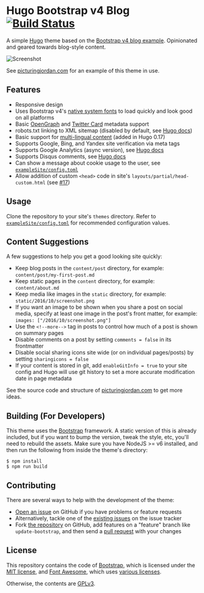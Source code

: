 # Hugo Bootstrap v4 Blog [![Build Status](https://travis-ci.org/alanorth/hugo-theme-bootstrap4-blog.svg?branch=master)](https://travis-ci.org/alanorth/hugo-theme-bootstrap4-blog)
A simple [Hugo](https://gohugo.io) theme based on the [Bootstrap v4 blog example](http://v4-alpha.getbootstrap.com/examples/blog). Opinionated and geared towards blog-style content.

![Screenshot](https://raw.githubusercontent.com/alanorth/hugo-theme-bootstrap4-blog/master/screenshot.png "Screenshot")

See [picturingjordan.com](https://picturingjordan.com) for an example of this theme in use.

## Features

- Responsive design
- Uses Bootstrap v4's [native system fonts](http://v4-alpha.getbootstrap.com/content/reboot/#native-font-stack) to load quickly and look good on all platforms
- Basic [OpenGraph](http://ogp.me) and [Twitter Card](https://dev.twitter.com/cards/types) metadata support
- robots.txt linking to XML sitemap (disabled by default, see [Hugo docs](https://gohugo.io/extras/robots-txt/))
- Basic support for [multi-lingual content](https://github.com/spf13/hugo/blob/master/docs/content/content/multilingual.md) (added in Hugo 0.17)
- Supports Google, Bing, and Yandex site verification via meta tags
- Supports Google Analytics (async version), see [Hugo docs](https://gohugo.io/extras/analytics/)
- Supports Disqus comments, see [Hugo docs](https://gohugo.io/extras/comments/)
- Can show a message about cookie usage to the user, see [`exampleSite/config.toml`](https://github.com/alanorth/hugo-theme-bootstrap4-blog/blob/master/exampleSite/config.toml)
- Allow addition of custom `<head>` code in site's `layouts/partial/head-custom.html` (see [#17](https://github.com/alanorth/hugo-theme-bootstrap4-blog/pull/17))

## Usage
Clone the repository to your site's `themes` directory. Refer to [`exampleSite/config.toml`](https://github.com/alanorth/hugo-theme-bootstrap4-blog/blob/master/exampleSite/config.toml) for recommended configuration values.

## Content Suggestions
A few suggestions to help you get a good looking site quickly:

- Keep blog posts in the `content/post` directory, for example: `content/post/my-first-post.md`
- Keep static pages in the `content` directory, for example: `content/about.md`
- Keep media like images in the `static` directory, for example: `static/2016/10/screenshot.png`
- If you want an image to be shown when you share a post on social media, specify at least one image in the post's front matter, for example: `images: ["/2016/10/screenshot.png"]`
- Use the `<!--more-->` tag in posts to control how much of a post is shown on summary pages
- Disable comments on a post by setting `comments = false` in its frontmatter
- Disable social sharing icons site wide (or on individual pages/posts) by setting `sharingicons = false`
- If your content is stored in git, add `enableGitInfo = true` to your site config and Hugo will use git history to set a more accurate modification date in page metadata

See the source code and structure of [picturingjordan.com](https://github.com/alanorth/picturingjordan.com) to get more ideas.

## Building (For Developers)
This theme uses the [Bootstrap](https://getbootstrap.com/) framework. A static version of this is already included, but if you want to bump the version, tweak the style, etc, you'll need to rebuild the assets. Make sure you have NodeJS >= v6 installed, and then run the following from inside the theme's directory:

```console
$ npm install
$ npm run build
```

## Contributing
There are several ways to help with the development of the theme:

- [Open an issue](https://github.com/alanorth/hugo-theme-bootstrap4-blog/issues/new) on GitHub if you have problems or feature requests
- Alternatively, tackle one of the [existing issues](https://github.com/alanorth/hugo-theme-bootstrap4-blog/issues) on the issue tracker
- Fork [the repository](https://github.com/alanorth/hugo-theme-bootstrap4-blog) on GitHub, add features on a "feature" branch like `update-bootstrap`, and then send a [pull request](https://github.com/alanorth/hugo-theme-bootstrap4-blog/compare) with your changes

## License
This repository contains the code of [Bootstrap](http://getbootstrap.com), which is licensed under the [MIT license](https://tldrlegal.com/license/mit-license), and [Font Awesome](http://fontawesome.io/), which uses [various licenses](http://fontawesome.io/license/).

Otherwise, the contents are [GPLv3](https://www.gnu.org/licenses/gpl-3.0.txt).
